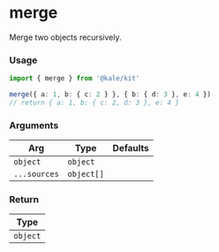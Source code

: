 # merge

Merge two objects recursively.

### Usage

```ts
import { merge } from '@kale/kit'

merge({ a: 1, b: { c: 2 } }, { b: { d: 3 }, e: 4 })
// return { a: 1, b: { c: 2, d: 3 }, e: 4 }
```

### Arguments

| Arg          | Type       | Defaults |
| ------------ | ---------- | -------- |
| `object`     | `object`   |          |
| `...sources` | `object[]` |          |

### Return

| Type     |
| -------- |
| `object` |
